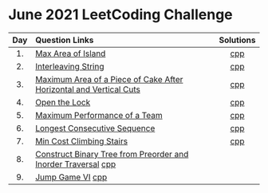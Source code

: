 # June 2021 LeetCoding Challenge

| Day | Question Links                                                                                                                                                                                                                                                         |                                                  Solutions                                                  |
| :-: | :--------------------------------------------------------------------------------------------------------------------------------------------------------------------------------------------------------------------------------------------------------------------- | :---------------------------------------------------------------------------------------------------------: |
| 1.  | [Max Area of Island](https://leetcode.com/explore/challenge/card/june-leetcoding-challenge-2021/603/week-1-june-1st-june-7th/3764/)                                                                                                                                    |                                 [cpp](./01.%20Max%20Area%20of%20Island.cpp)                                 |
| 2.  | [Interleaving String](https://leetcode.com/explore/challenge/card/june-leetcoding-challenge-2021/603/week-1-june-1st-june-7th/3765/)                                                                                                                                   |                                  [cpp](./02.%20Interleaving%20String.cpp)                                   |
| 3.  | [Maximum Area of a Piece of Cake After Horizontal and Vertical Cuts](https://leetcode.com/explore/challenge/card/june-leetcoding-challenge-2021/603/week-1-june-1st-june-7th/3766/)                                                                                    | [cpp](./03.%20Maximum%20Area%20of%20a%20Piece%20of%20Cake%20After%20Horizontal%20and%20Vertical%20Cuts.cpp) |
| 4.  | [Open the Lock](https://leetcode.com/explore/challenge/card/june-leetcoding-challenge-2021/603/week-1-june-1st-june-7th/3767/)                                                                                                                                         |                                    [cpp](./04.%20Open%20the%20Lock.cpp)                                     |
| 5.  | [Maximum Performance of a Team](https://leetcode.com/explore/challenge/card/june-leetcoding-challenge-2021/603/week-1-june-1st-june-7th/3768/)                                                                                                                         |                          [cpp](./05.%20Maximum%20Performance%20of%20a%20Team.cpp)                           |
| 6.  | [Longest Consecutive Sequence](https://leetcode.com/explore/challenge/card/june-leetcoding-challenge-2021/603/week-1-june-1st-june-7th/3769/)                                                                                                                          |                             [cpp](./06.%20Longest%20Consecutive%20Sequence.cpp)                             |
| 7.  | [Min Cost Climbing Stairs](https://leetcode.com/explore/challenge/card/june-leetcoding-challenge-2021/603/week-1-june-1st-june-7th/3770/)                                                                                                                              |                              [cpp](./07.%20Min%20Cost%20Climbing%20Stairs.cpp)                              |
| 8.  | [Construct Binary Tree from Preorder and Inorder Traversal](https://leetcode.com/explore/challenge/card/june-leetcoding-challenge-2021/604/week-2-june-8th-june-14th/3772/) [cpp](./08.%20Construct%20Binary%20Tree%20from%20Preorder%20and%20Inorder%20Traversal.cpp) |
| 9.  | [Jump Game VI](https://leetcode.com/explore/challenge/card/june-leetcoding-challenge-2021/604/week-2-june-8th-june-14th/3773/) [cpp](./09.%20Jump%20Game%20VI.cpp) |
